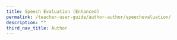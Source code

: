 ```yaml
---
title: Speech Evaluation (Enhanced)
permalink: /teacher-user-guide/author-author/speechevaluation/
description: ""
third_nav_title: Author
---
```

